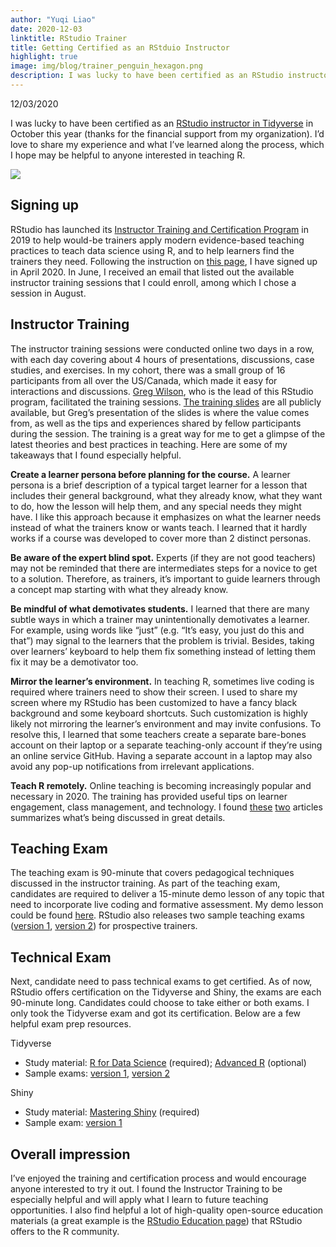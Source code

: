 ```yaml
---
author: "Yuqi Liao"
date: 2020-12-03
linktitle: RStudio Trainer
title: Getting Certified as an RStduio Instructor 
highlight: true
image: img/blog/trainer_penguin_hexagon.png
description: I was lucky to have been certified as an RStudio instructor in Tidyverse. I’d love to share my experience and what I’ve learned along the process, which I hope may be helpful to anyone interested in teaching R. 
---
```

12/03/2020

I was lucky to have been certified as an [RStudio instructor in Tidyverse](https://education.rstudio.com/trainers/people/liao+yuqi) in October this year (thanks for the financial support from my organization). I’d love to share my experience and what I’ve learned along the process, which I hope may be helpful to anyone interested in teaching R. 

![](/img/blog/Instructor-Certificate-Yuqi.jpg)

## Signing up 
RStudio has launched its [Instructor Training and Certification Program](https://education.rstudio.com/trainers/#info) in 2019 to help would-be trainers apply modern evidence-based teaching practices to teach data science using R, and to help learners find the trainers they need. Following the instruction on [this page](https://education.rstudio.com/trainers/#info), I have signed up in April 2020. In June, I received an email that listed out the available instructor training sessions that I could enroll, among which I chose a session in August. 

## Instructor Training 
The instructor training sessions were conducted online two days in a row, with each day covering about 4 hours of presentations, discussions, case studies, and exercises. In my cohort, there was a small group of 16 participants from all over the US/Canada, which made it easy for interactions and discussions. [Greg Wilson](https://education.rstudio.com/trainers/people/wilson+greg/), who is the lead of this RStudio program, facilitated the training sessions. [The training slides](https://drive.google.com/drive/folders/13ohFt3D0EJ5PDbMaWTxnHH-hwA7G0IvY) are all publicly available, but Greg’s presentation of the slides is where the value comes from, as well as the tips and experiences shared by fellow participants during the session. The training is a great way for me to get a glimpse of the latest theories and best practices in teaching. Here are some of my takeaways that I found especially helpful. 

**Create a learner persona before planning for the course.** A learner persona is a brief description of a typical target learner for a lesson that includes their general background, what they already know, what they want to do, how the lesson will help them, and any special needs they might have. I like this approach because it emphasizes on what the learner needs instead of what the trainers know or wants teach. I learned that it hardly works if a course was developed to cover more than 2 distinct personas.  

**Be aware of the expert blind spot.** Experts (if they are not good teachers) may not be reminded that there are intermediates steps for a novice to get to a solution. Therefore, as trainers, it’s important to guide learners through a concept map starting with what they already know. 

**Be mindful of what demotivates students.** I learned that there are many subtle ways in which a trainer may unintentionally demotivates a learner. For example, using words like “just” (e.g. “It’s easy, you just do this and that”) may signal to the learners that the problem is trivial. Besides, taking over learners’ keyboard to help them fix something instead of letting them fix it may be a demotivator too. 

**Mirror the learner’s environment.** In teaching R, sometimes live coding is required where trainers need to show their screen. I used to share my screen where my RStudio has been customized to have a fancy black background and some keyboard shortcuts. Such customization is highly likely not mirroring the learner’s environment and may invite confusions. To resolve this, I learned that some teachers create a separate bare-bones account on their laptop or a separate teaching-only account if they’re using an online service GitHub. Having a separate account in a laptop may also avoid any pop-up notifications from irrelevant applications. 

**Teach R remotely.** Online teaching is becoming increasingly popular and necessary in 2020. The training has provided useful tips on learner engagement, class management, and technology. I found [these](https://education.rstudio.com/blog/2020/03/online-teaching-qa/) [two](https://education.rstudio.com/blog/2020/03/resources-for-teaching-data-science-and-statistics-remotely/ ) articles summarizes what’s being discussed in great details. 

## Teaching Exam 
The teaching exam is 90-minute that covers pedagogical techniques discussed in the instructor training. As part of the teaching exam, candidates are required to deliver a 15-minute demo lesson of any topic that need to incorporate live coding and formative assessment. My demo lesson could be found [here](https://www.yuqiliao.com/blog/06_rstudiocertification/). RStudio also releases two sample teaching exams ([version 1](https://education.rstudio.com/blog/2020/02/instructor-certification-exams/#teaching-exam), [version 2](https://education.rstudio.com/blog/2020/08/more-example-exams/#teaching-exam)) for prospective trainers. 

## Technical Exam 
Next, candidate need to pass technical exams to get certified. As of now, RStudio offers certification on the Tidyverse and Shiny, the exams are each 90-minute long. Candidates could choose to take either or both exams. I only took the Tidyverse exam and got its certification. Below are a few helpful exam prep resources. 

Tidyverse 
- Study material: [R for Data Science](https://r4ds.had.co.nz/) (required); [Advanced R](https://adv-r.hadley.nz/) (optional) 
- Sample exams: [version 1](https://education.rstudio.com/blog/2020/02/instructor-certification-exams/#tidyverse-certification-exam), [version 2](https://education.rstudio.com/blog/2020/08/more-example-exams/#tidyverse-exam) 

Shiny 
- Study material: [Mastering Shiny](https://mastering-shiny.org/) (required)
- Sample exam: [version 1](https://education.rstudio.com/blog/2020/10/example-shiny-exam/)

## Overall impression 
I’ve enjoyed the training and certification process and would encourage anyone interested to try it out. I found the Instructor Training to be especially helpful and will apply what I learn to future teaching opportunities. I also find helpful a lot of high-quality open-source education materials (a great example is the [RStudio Education page](https://education.rstudio.com/learn/)) that RStudio offers to the R community. 

 

